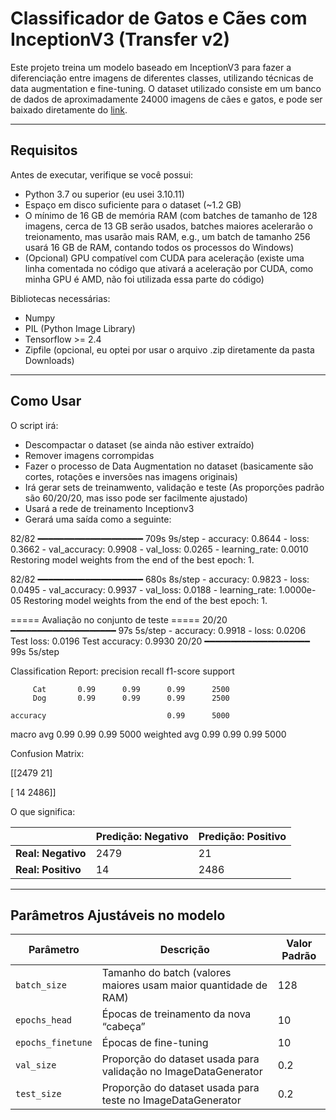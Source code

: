 # Classificador de Gatos e Cães com InceptionV3 (Transfer v2)

Este projeto treina um modelo baseado em InceptionV3 para fazer a diferenciação entre imagens de diferentes classes, utilizando técnicas de data augmentation e fine-tuning. O dataset utilizado consiste em um banco de dados de aproximadamente 24000 imagens de cães e gatos, e pode ser baixado diretamente do [link](https://download.microsoft.com/download/3/e/1/3e1c3f21-ecdb-4869-8368-6deba77b919f/kagglecatsanddogs_5340.zip).

---

## Requisitos

Antes de executar, verifique se você possui:

- Python 3.7 ou superior (eu usei 3.10.11)
- Espaço em disco suficiente para o dataset (~1.2 GB)
- O mínimo de 16 GB de memória RAM (com batches de tamanho de 128 imagens, cerca de 13 GB serão usados, batches maiores acelerarão o treionamento, mas usarão mais RAM, e.g., um batch de tamanho 256 usará 16 GB de RAM, contando todos os processos do Windows)
- (Opcional) GPU compatível com CUDA para aceleração (existe uma linha comentada no código que ativará a aceleração por CUDA, como minha GPU é AMD, não foi utilizada essa parte do código) 

Bibliotecas necessárias:

- Numpy
- PIL (Python Image Library)
- Tensorflow >= 2.4
- Zipfile (opcional, eu optei por usar o arquivo .zip diretamente da pasta Downloads)

---

## Como Usar

   O script irá:
   - Descompactar o dataset (se ainda não estiver extraído)  
   - Remover imagens corrompidas  
   - Fazer o processo de Data Augmentation no dataset (basicamente são cortes, rotações e inversões nas imagens originais) 
   - Irá gerar sets de treinamwento, validação e teste (As proporções padrão são 60/20/20, mas isso pode ser facilmente ajustado)
   - Usará a rede de treinamento Inceptionv3
   - Gerará uma saída como a seguinte:

82/82 ━━━━━━━━━━━━━━━━━━━━ 709s 9s/step - accuracy: 0.8644 - loss: 0.3662 - val_accuracy: 0.9908 - val_loss: 0.0265 - learning_rate: 0.0010
Restoring model weights from the end of the best epoch: 1.

82/82 ━━━━━━━━━━━━━━━━━━━━ 680s 8s/step - accuracy: 0.9823 - loss: 0.0495 - val_accuracy: 0.9937 - val_loss: 0.0188 - learning_rate: 1.0000e-05
Restoring model weights from the end of the best epoch: 1.

===== Avaliação no conjunto de teste =====
20/20 ━━━━━━━━━━━━━━━━━━━━ 97s 5s/step - accuracy: 0.9918 - loss: 0.0206 
Test loss:     0.0196
Test accuracy: 0.9930
20/20 ━━━━━━━━━━━━━━━━━━━━ 99s 5s/step 

Classification Report:
              precision    recall  f1-score   support

         Cat       0.99      0.99      0.99      2500
         Dog       0.99      0.99      0.99      2500

    accuracy                           0.99      5000
   macro avg       0.99      0.99      0.99      5000
weighted avg       0.99      0.99      0.99      5000


Confusion Matrix:

[[2479   21]

 [  14 2486]]

 O que significa:

|                | Predição: Negativo | Predição: Positivo |
|----------------|-------------------|-------------------|
| **Real: Negativo** | 2479              | 21                |
| **Real: Positivo** | 14                | 2486              |

---

## Parâmetros Ajustáveis no modelo

| Parâmetro        | Descrição                                         | Valor Padrão   |
|------------------|---------------------------------------------------|----------------|
| `batch_size`     | Tamanho do batch (valores maiores usam maior quantidade de RAM) | 128            |
| `epochs_head`    | Épocas de treinamento da nova “cabeça”            | 10             |
| `epochs_finetune`| Épocas de fine-tuning                             | 10             |
| `val_size`| Proporção do dataset usada para validação no ImageDataGenerator     | 0.2            |
| `test_size`| Proporção do dataset usada para teste no ImageDataGenerator     | 0.2            |


